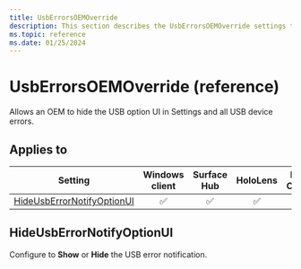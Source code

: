 ```yaml
---
title: UsbErrorsOEMOverride
description: This section describes the UsbErrorsOEMOverride settings that you can configure in provisioning packages for Windows 10 using Windows Configuration Designer.
ms.topic: reference
ms.date: 01/25/2024
---
```


# UsbErrorsOEMOverride (reference)

Allows an OEM to hide the USB option UI in Settings and all USB device errors.

## Applies to

| Setting | Windows client | Surface Hub | HoloLens | IoT Core |
|--|:-:|:-:|:-:|:-:|
| [HideUsbErrorNotifyOptionUI](#hideusberrornotifyoptionui) | ✅ | ✅ | ✅ |  |

## HideUsbErrorNotifyOptionUI

Configure to **Show** or **Hide** the USB error notification.
